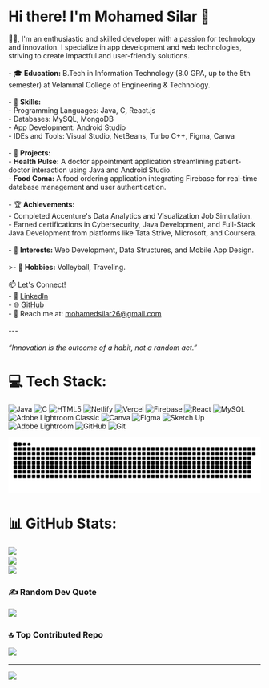 # <br>Hi there! I'm Mohamed Silar 👋<br>


👨‍💻, I'm an enthusiastic and skilled developer with a passion for technology and innovation. I specialize in app development and web technologies, striving to create impactful and user-friendly solutions. <br><br>- 🎓 **Education:** B.Tech in Information Technology (8.0 GPA, up to the 5th semester) at Velammal College of Engineering & Technology.<br><br>- 🌱 **Skills:**<br>  - Programming Languages: Java, C, React.js<br>  - Databases: MySQL, MongoDB<br>  - App Development: Android Studio<br>  - IDEs and Tools: Visual Studio, NetBeans, Turbo C++, Figma, Canva<br><br>- 🚀 **Projects:**<br>  - **Health Pulse:** A doctor appointment application streamlining patient-doctor interaction using Java and Android Studio.<br>  - **Food Coma:** A food ordering application integrating Firebase for real-time database management and user authentication.<br><br>- 🏆 **Achievements:**<br>  - Completed Accenture's Data Analytics and Visualization Job Simulation.<br>  - Earned certifications in Cybersecurity, Java Development, and Full-Stack Java Development from platforms like Tata Strive, Microsoft, and Coursera.<br><br>- 🌟 **Interests:** Web Development, Data Structures, and Mobile App Design.<br><br>>- 🏐 **Hobbies:** Volleyball, Traveling.<br><br> 📫 Let's Connect!<br>- 💼 [LinkedIn](https://www.linkedin.com/in/mohamed-silar-374a09284)<br>- 🌐 [GitHub](https://github.com/MohamedSilar)<br>- 📧 Reach me at: mohamedsilar26@gmail.com<br><br>---<br><br>_“Innovation is the outcome of a habit, not a random act.”_<br>

# 💻 Tech Stack:
![Java](https://img.shields.io/badge/java-%23ED8B00.svg?style=for-the-badge&logo=openjdk&logoColor=white) ![C](https://img.shields.io/badge/c-%2300599C.svg?style=for-the-badge&logo=c&logoColor=white) ![HTML5](https://img.shields.io/badge/html5-%23E34F26.svg?style=for-the-badge&logo=html5&logoColor=white) ![Netlify](https://img.shields.io/badge/netlify-%23000000.svg?style=for-the-badge&logo=netlify&logoColor=#00C7B7) ![Vercel](https://img.shields.io/badge/vercel-%23000000.svg?style=for-the-badge&logo=vercel&logoColor=white) ![Firebase](https://img.shields.io/badge/firebase-%23039BE5.svg?style=for-the-badge&logo=firebase) ![React](https://img.shields.io/badge/react-%2320232a.svg?style=for-the-badge&logo=react&logoColor=%2361DAFB) ![MySQL](https://img.shields.io/badge/mysql-4479A1.svg?style=for-the-badge&logo=mysql&logoColor=white) ![Adobe Lightroom Classic](https://img.shields.io/badge/Adobe%20Lightroom%20Classic-31A8FF.svg?style=for-the-badge&logo=Adobe%20Lightroom%20Classic&logoColor=white) ![Canva](https://img.shields.io/badge/Canva-%2300C4CC.svg?style=for-the-badge&logo=Canva&logoColor=white) ![Figma](https://img.shields.io/badge/figma-%23F24E1E.svg?style=for-the-badge&logo=figma&logoColor=white) ![Sketch Up](https://img.shields.io/badge/SketchUp-005F9E?style=for-the-badge&logo=sketchup&logoColor=white) ![Adobe Lightroom](https://img.shields.io/badge/Adobe%20Lightroom-31A8FF.svg?style=for-the-badge&logo=Adobe%20Lightroom&logoColor=white) ![GitHub](https://img.shields.io/badge/github-%23121011.svg?style=for-the-badge&logo=github&logoColor=white) ![Git](https://img.shields.io/badge/git-%23F05033.svg?style=for-the-badge&logo=git&logoColor=white)

<!-- Snake -->
<div align="center">
    
  ![snake gif](https://github.com/TechnologyHell/TechnologyHell/blob/output/github-snake-dark.svg)
</div>

# 📊 GitHub Stats:
![](https://github-readme-stats.vercel.app/api?username=MohamedSilar&theme=dark&hide_border=false&include_all_commits=false&count_private=false)<br/>
![](https://github-readme-streak-stats.herokuapp.com/?user=MohamedSilar&theme=dark&hide_border=false)<br/>
![](https://github-readme-stats.vercel.app/api/top-langs/?username=MohamedSilar&theme=dark&hide_border=false&include_all_commits=false&count_private=false&layout=compact)

### ✍️ Random Dev Quote
![](https://quotes-github-readme.vercel.app/api?type=horizontal&theme=radical)

### 🔝 Top Contributed Repo
![](https://github-contributor-stats.vercel.app/api?username=MohamedSilar&limit=5&theme=dark&combine_all_yearly_contributions=true)

---
[![](https://visitcount.itsvg.in/api?id=MohamedSilar&icon=0&color=0)](https://visitcount.itsvg.in)

<!-- Proudly created with GPRM ( https://gprm.itsvg.in ) -->
